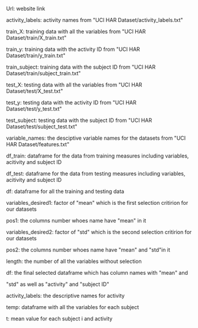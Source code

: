 Url: website link

activity_labels:  activity names from "UCI HAR Dataset/activity_labels.txt"

train_X: training data with all the variables from "UCI HAR Dataset/train/X_train.txt"

train_y: training data with the activity ID from "UCI HAR Dataset/train/y_train.txt"

train_subject: training data with the subject ID from  "UCI HAR Dataset/train/subject_train.txt"

test_X: testing data with all the variables from "UCI HAR Dataset/test/X_test.txt"

test_y: testing data with the activity ID from "UCI HAR Dataset/test/y_test.txt"

test_subject: testing data with the subject ID from "UCI HAR Dataset/test/subject_test.txt"

variable_names: the desciptive variable names for the datasets from "UCI HAR Dataset/features.txt"

df_train: dataframe for the data from training measures including variables, acitivity and subject ID

df_test: dataframe for the data from testing measures including variables, acitivity and subject ID

df:  dataframe for all the training and testing data

variables_desired1: factor of "mean" which is the first selection critirion for our datasets

pos1: the columns number whoes name have "mean" in it 

variables_desired2: factor of "std" which is the second selection critirion for our datasets

pos2: the columns number whoes name have "mean" and "std"in it

length: the number of all the variables without selection

df: the final selected dataframe which has column names with "mean" and 

"std" as well as "activity" and "subject ID"

activity_labels: the descriptive names for activity

temp: dataframe with all the variables for each subject

t: mean value for each subject i and activity
               


